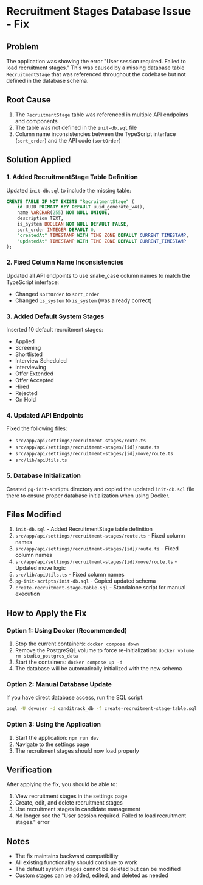 # Recruitment Stages Database Issue - Fix

## Problem
The application was showing the error "User session required. Failed to load recruitment stages." This was caused by a missing database table `RecruitmentStage` that was referenced throughout the codebase but not defined in the database schema.

## Root Cause
1. The `RecruitmentStage` table was referenced in multiple API endpoints and components
2. The table was not defined in the `init-db.sql` file
3. Column name inconsistencies between the TypeScript interface (`sort_order`) and the API code (`sortOrder`)

## Solution Applied

### 1. Added RecruitmentStage Table Definition
Updated `init-db.sql` to include the missing table:

```sql
CREATE TABLE IF NOT EXISTS "RecruitmentStage" (
    id UUID PRIMARY KEY DEFAULT uuid_generate_v4(),
    name VARCHAR(255) NOT NULL UNIQUE,
    description TEXT,
    is_system BOOLEAN NOT NULL DEFAULT FALSE,
    sort_order INTEGER DEFAULT 0,
    "createdAt" TIMESTAMP WITH TIME ZONE DEFAULT CURRENT_TIMESTAMP,
    "updatedAt" TIMESTAMP WITH TIME ZONE DEFAULT CURRENT_TIMESTAMP
);
```

### 2. Fixed Column Name Inconsistencies
Updated all API endpoints to use snake_case column names to match the TypeScript interface:
- Changed `sortOrder` to `sort_order`
- Changed `is_system` to `is_system` (was already correct)

### 3. Added Default System Stages
Inserted 10 default recruitment stages:
- Applied
- Screening
- Shortlisted
- Interview Scheduled
- Interviewing
- Offer Extended
- Offer Accepted
- Hired
- Rejected
- On Hold

### 4. Updated API Endpoints
Fixed the following files:
- `src/app/api/settings/recruitment-stages/route.ts`
- `src/app/api/settings/recruitment-stages/[id]/route.ts`
- `src/app/api/settings/recruitment-stages/[id]/move/route.ts`
- `src/lib/apiUtils.ts`

### 5. Database Initialization
Created `pg-init-scripts` directory and copied the updated `init-db.sql` file there to ensure proper database initialization when using Docker.

## Files Modified
1. `init-db.sql` - Added RecruitmentStage table definition
2. `src/app/api/settings/recruitment-stages/route.ts` - Fixed column names
3. `src/app/api/settings/recruitment-stages/[id]/route.ts` - Fixed column names
4. `src/app/api/settings/recruitment-stages/[id]/move/route.ts` - Updated move logic
5. `src/lib/apiUtils.ts` - Fixed column names
6. `pg-init-scripts/init-db.sql` - Copied updated schema
7. `create-recruitment-stage-table.sql` - Standalone script for manual execution

## How to Apply the Fix

### Option 1: Using Docker (Recommended)
1. Stop the current containers: `docker compose down`
2. Remove the PostgreSQL volume to force re-initialization: `docker volume rm studio_postgres_data`
3. Start the containers: `docker compose up -d`
4. The database will be automatically initialized with the new schema

### Option 2: Manual Database Update
If you have direct database access, run the SQL script:
```bash
psql -U devuser -d canditrack_db -f create-recruitment-stage-table.sql
```

### Option 3: Using the Application
1. Start the application: `npm run dev`
2. Navigate to the settings page
3. The recruitment stages should now load properly

## Verification
After applying the fix, you should be able to:
1. View recruitment stages in the settings page
2. Create, edit, and delete recruitment stages
3. Use recruitment stages in candidate management
4. No longer see the "User session required. Failed to load recruitment stages." error

## Notes
- The fix maintains backward compatibility
- All existing functionality should continue to work
- The default system stages cannot be deleted but can be modified
- Custom stages can be added, edited, and deleted as needed 